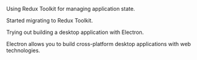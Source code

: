 Using Redux Toolkit for managing application state.

Started migrating to Redux Toolkit.

Trying out building a desktop application with Electron.

Electron allows you to build cross-platform desktop applications with web technologies.
